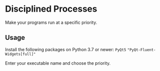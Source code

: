 # Disciplined Processes
Make your programs run at a specific priority.

## Usage
Install the following packages on Python 3.7 or newer:
`PyQt5`
`"PyQt-Fluent-Widgets[full]"`

Enter your executable name and choose the priority.
